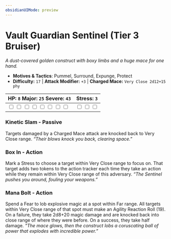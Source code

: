 ```yaml
---
obsidianUIMode: preview
---
```

# Vault Guardian Sentinel (Tier 3 Bruiser)

*A dust-covered golden construct with boxy limbs and a huge mace for one hand.*

- **Motives & Tactics**: Pummel, Surround, Expunge, Protect
- **Difficulty:** `17` | **Attack Modifier:** `+3` | **Charged Mace:** `Very Close 2d12+15 phy`

| HP: `8` Major: `25` Severe: `43` | Stress: `3` |
|--|--|
|  <input type="checkbox" unchecked id="39edee80"> <input type="checkbox" unchecked id="ab63ff1a"> <input type="checkbox" unchecked id="13db92c7"> <input type="checkbox" unchecked id="387bdcf9"> <input type="checkbox" unchecked id="3122bf94"> <input type="checkbox" unchecked id="08aea640"> <input type="checkbox" unchecked id="691f3959"> <input type="checkbox" unchecked id="d115f2f4"> |  <input type="checkbox" unchecked id="319a2be5"> <input type="checkbox" unchecked id="b13e748b"> <input type="checkbox" unchecked id="919dfff8"> |

### Kinetic Slam - Passive

Targets damaged by a Charged Mace attack are knocked back to Very Close range. *“Their blows knock you back, clearing space.”*

### Box In - Action

Mark a Stress to choose a target within Very Close range to focus on. That target adds two tokens to the action tracker each time they take an action while they remain within Very Close range of this adversary. *“The Sentinel pushes you around, fouling your weapons.”*

### Mana Bolt - Action

Spend a Fear to lob explosive magic at a spot within Far range. All targets within Very Close range of that spot must make an Agility Reaction Roll (19). On a failure, they take 2d8+20 magic damage and are knocked back into close range of where they were before. On a success, they take half damage. *“The mace glows, then the construct lobs a coruscating ball of power that explodes with incredible power.”*



